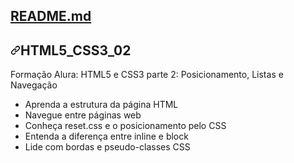 <div class="d-flex Box-header border-bottom-0  flex-items-center flex-justify-between color-bg-default rounded-top-2">
          <div class="d-flex flex-items-center">
            <h2 class="Box-title">
              <a href="#readme" data-view-component="true" class="Link--primary" _msttexthash="99970" _msthash="347">README.md</a>
            </h2>
          </div>
        </div>
<div data-target="readme-toc.content" class="Box-body px-5 pb-5">
           <article class="markdown-body entry-content container-lg" itemprop="text"><h1 tabindex="-1" dir="auto"><a id="user-content-HTML5_CSS3_02" class="anchor" aria-hidden="true" href="HTML5_CSS3_02"><svg class="octicon octicon-link" viewBox="0 0 16 16" version="1.1" width="16" height="16" aria-hidden="true"><path d="m7.775 3.275 1.25-1.25a3.5 3.5 0 1 1 4.95 4.95l-2.5 2.5a3.5 3.5 0 0 1-4.95 0 .751.751 0 0 1 .018-1.042.751.751 0 0 1 1.042-.018 1.998 1.998 0 0 0 2.83 0l2.5-2.5a2.002 2.002 0 0 0-2.83-2.83l-1.25 1.25a.751.751 0 0 1-1.042-.018.751.751 0 0 1-.018-1.042Zm-4.69 9.64a1.998 1.998 0 0 0 2.83 0l1.25-1.25a.751.751 0 0 1 1.042.018.751.751 0 0 1 .018 1.042l-1.25 1.25a3.5 3.5 0 1 1-4.95-4.95l2.5-2.5a3.5 3.5 0 0 1 4.95 0 .751.751 0 0 1-.018 1.042.751.751 0 0 1-1.042.018 1.998 1.998 0 0 0-2.83 0l-2.5 2.5a1.998 1.998 0 0 0 0 2.83Z"></path></svg></a><font _mstmutation="1" _msttexthash="157274" _msthash="348">HTML5_CSS3_02</font></h1>
<p dir="auto" _msttexthash="3064529" _msthash="349">Formação Alura: HTML5 e CSS3 parte 2: Posicionamento, Listas e Navegação</p>
<ul dir="auto">
<li _msttexthash="831168" _msthash="350">Aprenda a estrutura da página HTML</li>
<li _msttexthash="563147" _msthash="351">Navegue entre páginas web</li>
<li _msttexthash="1371032" _msthash="352">Conheça reset.css e o posicionamento pelo CSS</li>
<li _msttexthash="1126034" _msthash="353">Entenda a diferença entre inline e block</li>
<li _msttexthash="883376" _msthash="354">Lide com bordas e pseudo-classes CSS</li>
</ul>
          </article>
</div>
